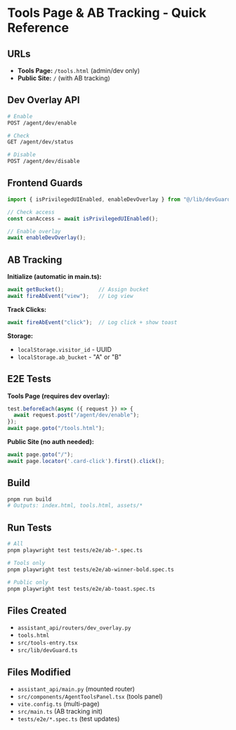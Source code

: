 # Tools Page & AB Tracking - Quick Reference

## URLs

- **Tools Page:** `/tools.html` (admin/dev only)
- **Public Site:** `/` (with AB tracking)

## Dev Overlay API

```bash
# Enable
POST /agent/dev/enable

# Check
GET /agent/dev/status

# Disable
POST /agent/dev/disable
```

## Frontend Guards

```typescript
import { isPrivilegedUIEnabled, enableDevOverlay } from "@/lib/devGuard";

// Check access
const canAccess = await isPrivilegedUIEnabled();

// Enable overlay
await enableDevOverlay();
```

## AB Tracking

**Initialize (automatic in main.ts):**
```typescript
await getBucket();           // Assign bucket
await fireAbEvent("view");   // Log view
```

**Track Clicks:**
```typescript
await fireAbEvent("click");  // Log click + show toast
```

**Storage:**
- `localStorage.visitor_id` - UUID
- `localStorage.ab_bucket` - "A" or "B"

## E2E Tests

**Tools Page (requires dev overlay):**
```typescript
test.beforeEach(async ({ request }) => {
  await request.post("/agent/dev/enable");
});
await page.goto("/tools.html");
```

**Public Site (no auth needed):**
```typescript
await page.goto("/");
await page.locator('.card-click').first().click();
```

## Build

```bash
pnpm run build
# Outputs: index.html, tools.html, assets/*
```

## Run Tests

```bash
# All
pnpm playwright test tests/e2e/ab-*.spec.ts

# Tools only
pnpm playwright test tests/e2e/ab-winner-bold.spec.ts

# Public only
pnpm playwright test tests/e2e/ab-toast.spec.ts
```

## Files Created

- `assistant_api/routers/dev_overlay.py`
- `tools.html`
- `src/tools-entry.tsx`
- `src/lib/devGuard.ts`

## Files Modified

- `assistant_api/main.py` (mounted router)
- `src/components/AgentToolsPanel.tsx` (tools panel)
- `vite.config.ts` (multi-page)
- `src/main.ts` (AB tracking init)
- `tests/e2e/*.spec.ts` (test updates)
